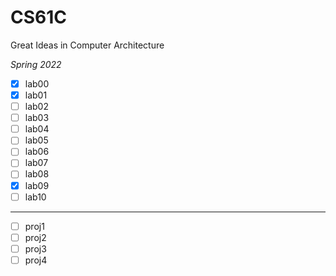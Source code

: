 # CS61C
Great Ideas in Computer Architecture

*Spring 2022*

- [x] lab00
- [x] lab01
- [ ] lab02
- [ ] lab03
- [ ] lab04
- [ ] lab05
- [ ] lab06
- [ ] lab07
- [ ] lab08
- [x] lab09
- [ ] lab10
---
- [ ] proj1
- [ ] proj2
- [ ] proj3
- [ ] proj4
